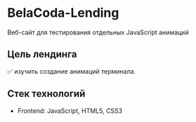 # BelaCoda-Lending  
Веб-сайт для тестирования отдельных JavaScript анимаций

##  Цель лендинга    
✅ изучить создание анимаций терминала.  

## Стек технологий  
- Frontend: JavaScript, HTML5, CSS3  
  
